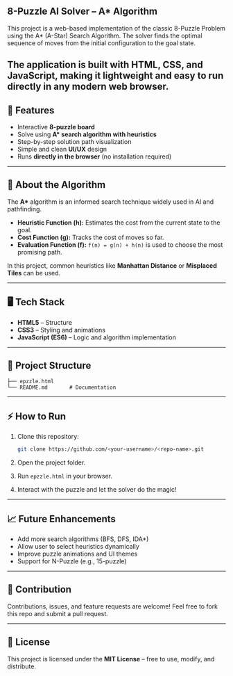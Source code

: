## 8-Puzzle AI Solver – A* Algorithm

This project is a web-based implementation of the classic 8-Puzzle Problem using the A* (A-Star) Search Algorithm. The solver finds the optimal sequence of moves from the initial configuration to the goal state.

The application is built with HTML, CSS, and JavaScript, making it lightweight and easy to run directly in any modern web browser.
---

## 🚀 Features

* Interactive **8-puzzle board**
* Solve using **A\* search algorithm with heuristics**
* Step-by-step solution path visualization
* Simple and clean **UI/UX** design
* Runs **directly in the browser** (no installation required)

---

## 🧠 About the Algorithm

The **A\*** algorithm is an informed search technique widely used in AI and pathfinding.

* **Heuristic Function (h):** Estimates the cost from the current state to the goal.
* **Cost Function (g):** Tracks the cost of moves so far.
* **Evaluation Function (f):** `f(n) = g(n) + h(n)` is used to choose the most promising path.

In this project, common heuristics like **Manhattan Distance** or **Misplaced Tiles** can be used.

---

## 🖥️ Tech Stack

* **HTML5** – Structure
* **CSS3** – Styling and animations
* **JavaScript (ES6)** – Logic and algorithm implementation

---

## 📂 Project Structure

```
├── epzzle.html
└── README.md       # Documentation
```

---

## ⚡ How to Run

1. Clone this repository:

   ```bash
   git clone https://github.com/<your-username>/<repo-name>.git
   ```
2. Open the project folder.
3. Run `epzzle.html` in your browser.
4. Interact with the puzzle and let the solver do the magic!

---

## 📈 Future Enhancements

* Add more search algorithms (BFS, DFS, IDA\*)
* Allow user to select heuristics dynamically
* Improve puzzle animations and UI themes
* Support for N-Puzzle (e.g., 15-puzzle)

---

## 🤝 Contribution

Contributions, issues, and feature requests are welcome!
Feel free to fork this repo and submit a pull request.

---

## 📜 License

This project is licensed under the **MIT License** – free to use, modify, and distribute.


